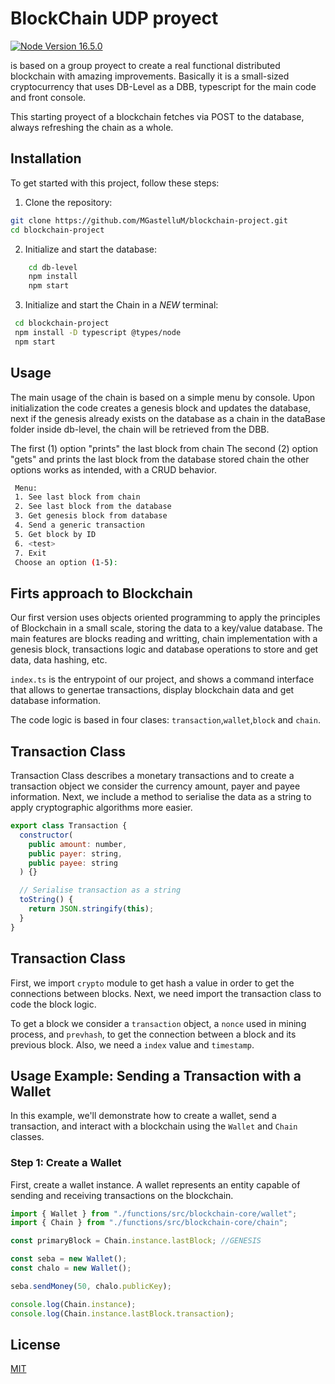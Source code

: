 # <CheloCoin> BlockChain UDP proyect
[![Node Version 16.5.0](https://upload.wikimedia.org/wikipedia/commons/d/d9/Node.js_logo.svg)](https://nodejs.org/en/blog/release/v16.5.0)

<CheloCoin> is based on a group proyect to create a real functional distributed blockchain with amazing improvements. 
Basically it is a small-sized cryptocurrency that uses DB-Level as a DBB, typescript for the main code and front console.

This starting proyect of a blockchain fetches via POST to the database, always refreshing the chain as a whole. 


## Installation

To get started with this project, follow these steps:

1. Clone the repository:

```bash
git clone https://github.com/MGastelluM/blockchain-project.git
cd blockchain-project
```

2. Initialize and start the database:

```bash
    cd db-level
    npm install
    npm start
```
3.  Initialize and start the Chain in a *NEW* terminal:

```bash
 cd blockchain-project
 npm install -D typescript @types/node
 npm start
```

## Usage

The main usage of the chain is based on a simple menu by console. Upon initialization the code creates a genesis block and updates the database, next if the genesis already exists on the database as a chain in the dataBase folder inside db-level, the chain will be retrieved from the DBB. 

The first (1) option "prints" the last block from chain 
The second (2) option "gets" and prints the last block from the database stored chain
the other options works as intended, with a CRUD behavior.

```bash
 Menu:
 1. See last block from chain
 2. See last block from the database
 3. Get genesis block from database
 4. Send a generic transaction
 5. Get block by ID
 6. <test>
 7. Exit
 Choose an option (1-5):
```


## Firts approach to Blockchain

Our first version uses objects oriented programming to apply the principles of Blockchain in a small scale, storing the data to a key/value database. The main features are blocks reading and writting, chain implementation with a genesis block, transactions logic and database operations to store and get data, data hashing, etc.

`index.ts` is the entrypoint of our project, and shows a command interface that allows to genertae transactions, display blockchain data and get database information.

The code logic is based in four clases: `transaction`,`wallet`,`block` and `chain`.



## Transaction Class
Transaction Class describes a monetary transactions and to create a transaction object we consider the currency amount, payer and payee information. Next, we include a method to serialise the data as a string to apply cryptographic algorithms more easier.  

```javascript
export class Transaction {
  constructor(
    public amount: number,
    public payer: string,
    public payee: string
  ) {}

  // Serialise transaction as a string
  toString() {
    return JSON.stringify(this);
  }
}

```

## Transaction Class
First, we import `crypto` module to get hash a value in order to get the connections between blocks. Next, we need import the transaction class to code the block logic.

To get a block we consider a `transaction` object, a `nonce` used in mining process, and `prevhash`, to get the connection between a block and its previous block. Also, we need a `index` value and `timestamp`.


## Usage Example: Sending a Transaction with a Wallet

In this example, we'll demonstrate how to create a wallet, send a transaction, and interact with a blockchain using the `Wallet` and `Chain` classes.

### Step 1: Create a Wallet

First, create a wallet instance. A wallet represents an entity capable of sending and receiving transactions on the blockchain.

```javascript
import { Wallet } from "./functions/src/blockchain-core/wallet";
import { Chain } from "./functions/src/blockchain-core/chain";

const primaryBlock = Chain.instance.lastBlock; //GENESIS

const seba = new Wallet();
const chalo = new Wallet();

seba.sendMoney(50, chalo.publicKey);

console.log(Chain.instance);
console.log(Chain.instance.lastBlock.transaction);
```

## License

[MIT](https://choosealicense.com/licenses/mit/)
